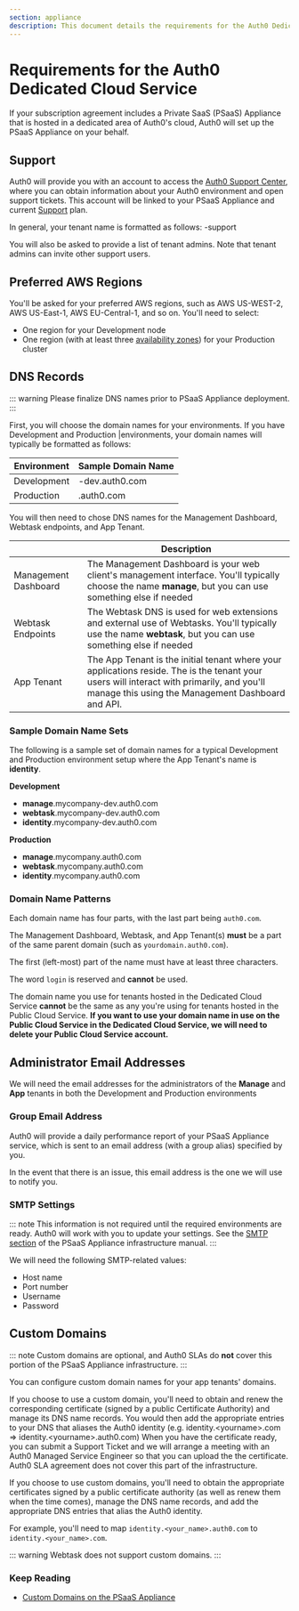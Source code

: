 ```yaml
---
section: appliance
description: This document details the requirements for the Auth0 Dedicated Cloud Service.
---
```

# Requirements for the Auth0 Dedicated Cloud Service

If your subscription agreement includes a Private SaaS (PSaaS) Appliance that is hosted in a dedicated area of Auth0's cloud, Auth0 will set up the PSaaS Appliance on your behalf.

## Support

Auth0 will provide you with an account to access the [Auth0 Support Center](${env.DOMAIN_URL_SUPPORT}), where you can obtain information about your Auth0 environment and open support tickets. This account will be linked to your PSaaS Appliance and current [Support](/support) plan.

In general, your tenant name is formatted as follows: **<customer>**-support

You will also be asked to provide a list of tenant admins. Note that tenant admins can invite other support users.

## Preferred AWS Regions

You'll be asked for your preferred AWS regions, such as AWS US-WEST-2, AWS US-East-1, AWS EU-Central-1, and so on. You'll need to select:

* One region for your Development node
* One region (with at least three [availability zones](https://docs.google.com/document/d/1hGYOu8jHZbTHYz_yVZUWFyaOMFkaDag4DNPJ-0jk6lg/edit#)) for your Production cluster

## DNS Records

::: warning
Please finalize  DNS names prior to PSaaS Appliance deployment.
:::

First, you will choose the domain names for your environments. If you have Development and Production |environments, your domain names will typically be formatted as follows:

| Environment | Sample Domain Name          |
| ----------- | --------------------------- |
| Development | **<company>**-dev.auth0.com |
| Production  | **<company>**.auth0.com     |

You will then need to chose DNS names for the Management Dashboard, Webtask endpoints, and App Tenant.

|   | Description |
| - | ----------- |
| Management Dashboard | The Management Dashboard is your web client's management interface. You'll typically choose the name **manage**, but you can use something else if needed |
| Webtask Endpoints | The Webtask DNS is used for web extensions and external use of Webtasks. You'll typically use the name **webtask**, but you can use something else if needed |
| App Tenant | The App Tenant is the initial tenant where your applications reside. The is the tenant your users will interact with primarily, and you'll manage this using the Management Dashboard and API.

### Sample Domain Name Sets

The following is a sample set of domain names for a typical Development and Production environment setup where the App Tenant's name is **identity**.

**Development**

* **manage**.mycompany-dev.auth0.com
* **webtask**.mycompany-dev.auth0.com
* **identity**.mycompany-dev.auth0.com

**Production**

* **manage**.mycompany.auth0.com
* **webtask**.mycompany.auth0.com
* **identity**.mycompany.auth0.com

### Domain Name Patterns

Each domain name has four parts, with the last part being `auth0.com`.

The Management Dashboard, Webtask, and App Tenant(s) **must** be a part of the same parent domain (such as `yourdomain.auth0.com`).

The first (left-most) part of the name must have at least three characters.

The word `login` is reserved and **cannot** be used.

The domain name you use for tenants hosted in the Dedicated Cloud Service **cannot** be the same as any you're using for tenants hosted in the Public Cloud Service. **If you want to use your domain name in use on the Public Cloud Service in the Dedicated Cloud Service, we will need to delete your Public Cloud Service account.**

## Administrator Email Addresses

We will need the email addresses for the administrators of the **Manage** and **App** tenants in both the Development and Production environments

### Group Email Address

Auth0 will provide a daily performance report of your PSaaS Appliance service, which is sent to an email address (with a group alias) specified by you.

In the event that there is an issue, this email address is the one we will use to notify you.

### SMTP Settings

::: note
This information is not required until the required environments are ready. Auth0 will work with you to update your settings. See the [SMTP section](/appliance/infrastructure/security#smtp) of the PSaaS Appliance infrastructure manual.
:::

We will need the following SMTP-related values:

* Host name
* Port number
* Username
* Password

## Custom Domains

::: note
Custom domains are optional, and Auth0 SLAs do **not** cover this portion of the PSaaS Appliance infrastructure.
:::

You can configure custom domain names for your app tenants' domains. 

If you choose to use a custom domain, you'll need to obtain and renew the corresponding certificate (signed by a public Certificate Authority) and manage its DNS name records. You would then add the appropriate entries to your DNS that aliases the Auth0 identity (e.g. identity.\<yourname\>.com => identity.\<yourname\>.auth0.com)
When you have the certificate ready, you can submit a Support Ticket and we will arrange a meeting with an Auth0 Managed Service Engineer so that you can upload the the certificate.
Auth0 SLA agreement does not cover this part of the infrastructure.

If you choose to use custom domains, you'll need to obtain the appropriate certificates signed by a public certificate authority (as well as renew them when the time comes), manage the DNS name records, and add the appropriate DNS entries that alias the Auth0 identity.

For example, you'll need to map `identity.<your_name>.auth0.com` to `identity.<your_name>.com`.

::: warning
Webtask does not support custom domains.
:::

### Keep Reading

* [Custom Domains on the PSaaS Appliance](/appliance/custom-domains)
